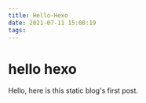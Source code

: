 ```yaml
---
title: Hello-Hexo
date: 2021-07-11 15:00:19
tags:
---
```

# hello hexo
Hello, here is this static blog's first post.